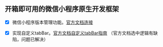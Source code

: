 ## 开箱即可用的微信小程序原生开发框架

- [x] 微信小程序版本管理功能。<a href="https://developers.weixin.qq.com/miniprogram/dev/api/base/update/UpdateManager.html" target="_blank">官方文档连接</a>

- [x] 实现自定义tabBar。<a href="https://developers.weixin.qq.com/miniprogram/dev/framework/ability/custom-tabbar.html" target="_blank">官方文档自定义tabBar指南</a> （官方文档选中逻辑有缺陷，问题已解决）
